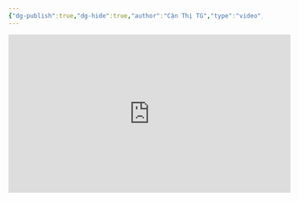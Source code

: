 ```yaml
---
{"dg-publish":true,"dg-hide":true,"author":"Cận Thị TG","type":"video","genre":"review","tags":["snack","bimbim","food"],"title":"Xếp hạng TẤT CẢ các loại Bim Bim (khongnoithat)","permalink":"/xep-hang-tat-ca-cac-loai-bim-bim-khongnoithat/","hide":true,"dgPassFrontmatter":true}
---
```



<iframe width="560" height="315" src="https://www.youtube.com/embed/8WI0Z1wxNDs?si=D_DyV6lnt5qYfvBj" title="YouTube video player" frameborder="0" allow="accelerometer; autoplay; clipboard-write; encrypted-media; gyroscope; picture-in-picture; web-share" allowfullscreen></iframe>